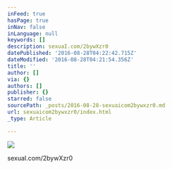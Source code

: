 ```yaml
---
inFeed: true
hasPage: true
inNav: false
inLanguage: null
keywords: []
description: sexuaI.com/2bywXzr0
datePublished: '2016-08-28T04:22:42.715Z'
dateModified: '2016-08-28T04:21:54.356Z'
title: ''
author: []
via: {}
authors: []
publisher: {}
starred: false
sourcePath: _posts/2016-08-28-sexuaicom2bywxzr0.md
url: sexuaicom2bywxzr0/index.html
_type: Article

---
```

![](https://the-grid-user-content.s3-us-west-2.amazonaws.com/02c6ad5e-6338-4d02-9704-599d8e4e5328.jpg)

sexuaI.com/2bywXzr0